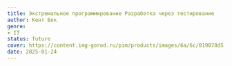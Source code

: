 ```yaml
---
title: Экстремальное программирование Разработка через тестирование
author: Кент Бек
genre:
- IT
status: future
cover: https://content.img-gorod.ru/pim/products/images/6a/6c/019078d5-b9c2-7573-9dc6-050439f46a6c.jpg?width=0&height=1200&fit=bounds
date: 2025-01-24
---
```


